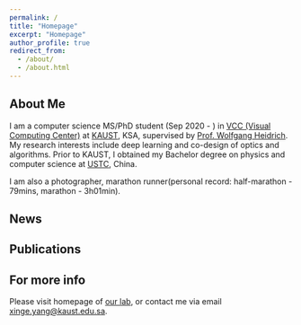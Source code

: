 ```yaml
---
permalink: /
title: "Homepage"
excerpt: "Homepage"
author_profile: true
redirect_from: 
  - /about/
  - /about.html
---
```



About Me
------
I am a computer science MS/PhD student (Sep 2020 - ) in [VCC (Visual Computing Center)](https://cemse.kaust.edu.sa/vcc) at [KAUST](https://www.kaust.edu.sa/en), KSA, supervised by [Prof. Wolfgang Heidrich](https://vccimaging.org/People/heidriw/). My research interests include deep learning and co-design of optics and algorithms. Prior to KAUST, I obtained my Bachelor degree on physics and computer science at [USTC](https://en.ustc.edu.cn/), China.

I am also a photographer, marathon runner(personal record: half-marathon - 79mins, marathon - 3h01min). 

News
------

Publications
------

For more info
------
Please visit homepage of [our lab](https://vccimaging.org/), or contact me via email <xinge.yang@kaust.edu.sa>.
